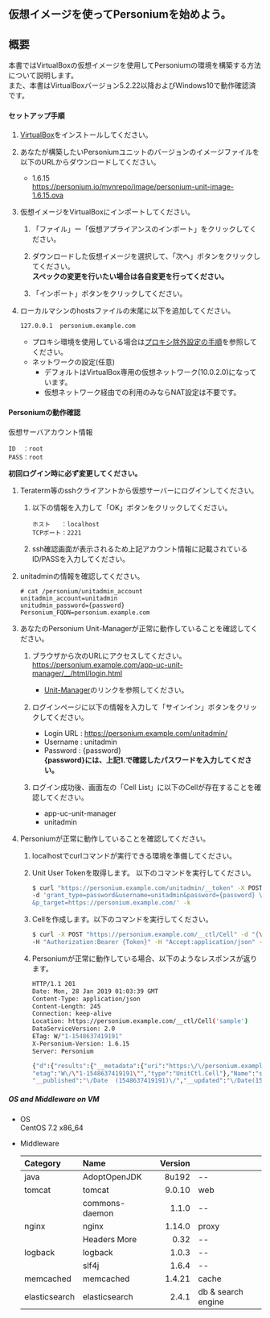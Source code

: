 仮想イメージを使ってPersoniumを始めよう。
---------------------------------------

概要
----

本書ではVirtualBoxの仮想イメージを使用してPersoniuｍの環境を構築する方法について説明します。  
また、本書はVirtualBoxバージョン5.2.22以降およびWindows10で動作確認済です。

#### セットアップ手順

1. [VirtualBox](https://www.virtualbox.org/wiki/Downloads)をインストールしてください。  

1. あなたが構築したいPersoniumユニットのバージョンのイメージファイルを
   以下のURLからダウンロードしてください。 

   * 1.6.15  
     https://personium.io/mvnrepo/image/personium-unit-image-1.6.15.ova  

1. 仮想イメージをVirtualBoxにインポートしてください。  

    1. 「ファイル」ー「仮想アプライアンスのインポート」をクリックしてください。

    1. ダウンロードした仮想イメージを選択して、「次へ」ボタンをクリックしてください。  
         **スペックの変更を行いたい場合は各自変更を行ってください。**
        
    1. 「インポート」ボタンをクリックしてください。

1. ローカルマシンのhostsファイルの末尾に以下を追加してください。  

    ```
    127.0.0.1  personium.example.com
    ```

    * プロキシ環境を使用している場合は[プロキシ除外設定の手順](proxy_exclusion_setting.md "")を参照してください。  
    * ネットワークの設定(任意)  
      * デフォルトはVirtualBox専用の仮想ネットワーク(10.0.2.0)になっています。  
      * 仮想ネットワーク経由での利用のみならNAT設定は不要です。

#### Personiumの動作確認

仮想サーバアカウント情報
```
ID  ：root  
PASS：root
```
**初回ログイン時に必ず変更してください。**

1. Teraterm等のsshクライアントから仮想サーバーにログインしてください。

    1. 以下の情報を入力して「OK」ボタンをクリックしてください。  
    
        ```
        ホスト   ：localhost  
        TCPポート：2221
        ```

    1. ssh確認画面が表示されるため上記アカウント情報に記載されているID/PASSを入力してください。

1. unitadminの情報を確認してください。

   ```console
   # cat /personium/unitadmin_account
   unitadmin_account=unitadmin
   unitudmin_password={password}
   Personium_FQDN=personium.example.com
   ```

1. あなたのPersonium Unit-Managerが正常に動作していることを確認してください。

    1. ブラウザから次のURLにアクセスしてください。  
        https://personium.example.com/app-uc-unit-manager/__/html/login.html  
        * [Unit-Manager](https://github.com/personium/app-uc-unit-manager "")のリンクを参照してください。    

    1. ログインページに以下の情報を入力して「サインイン」ボタンをクリックしてください。
       * Login URL      : https://personium.example.com/unitadmin/  
       * Username       : unitadmin  
       * Password       : {password}  
         **{password}には、上記1.で確認したパスワードを入力してください。**

    1. ログイン成功後、画面左の「Cell List」に以下のCellが存在することを確認してください。
        * app-uc-unit-manager
        * unitadmin

1. Personiumが正常に動作していることを確認してください。  

    1. localhostでcurlコマンドが実行できる環境を準備してください。

    1. Unit User Tokenを取得します。 以下のコマンドを実行してください。

       ```bash
       $ curl "https://personium.example.com/unitadmin/__token" -X POST \
       -d 'grant_type=password&username=unitadmin&password={password} \
       &p_target=https://personium.example.com/' -k  
       ```

    1. Cellを作成します。以下のコマンドを実行してください。

        ```bash
        $ curl -X POST "https://personium.example.com/__ctl/Cell" -d "{\"Name\":\"sample\"}" \
        -H "Authorization:Bearer {Token}" -H "Accept:application/json" -i -sS -k
        ```

    1. Personiumが正常に動作している場合、以下のようなレスポンスが返ります。  

        ```bash
        HTTP/1.1 201
        Date: Mon, 28 Jan 2019 01:03:39 GMT
        Content-Type: application/json
        Content-Length: 245
        Connection: keep-alive
        Location: https://personium.example.com/__ctl/Cell('sample')
        DataServiceVersion: 2.0
        ETag: W/"1-1548637419191"
        X-Personium-Version: 1.6.15
        Server: Personium
        
        {"d":{"results":{"__metadata":{"uri":"https:\/\/personium.example.com\/__ctl\/Cell('sample')",
        "etag":"W\/\"1-1548637419191\"","type":"UnitCtl.Cell"},"Name":"sample",
        "__published":"\/Date  (1548637419191)\/","__updated":"\/Date(1548637419191)\/"}}}
        ```

##### OS and Middleware on VM

* OS  
CentOS 7.2 x86_64

* Middleware  

    |Category       | Name           |Version       |                   |
    |:--------------|:---------------|-------------:|:------------------|
    | java          | AdoptOpenJDK   |        8u192 | --                |
    | tomcat        | tomcat         |       9.0.10 | web               |
    |               | commons-daemon |        1.1.0 | --                |
    | nginx         | nginx          |       1.14.0 | proxy             |
    |               | Headers More   |         0.32 | --                |
    | logback       | logback        |        1.0.3 | --                |
    |               | slf4j          |        1.6.4 | --                |
    | memcached     | memcached      |       1.4.21 | cache             |
    | elasticsearch | elasticsearch  |        2.4.1 | db & search engine|

